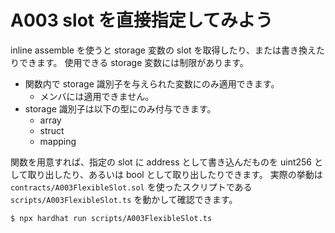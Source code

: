 # A003 slot を直接指定してみよう

inline assemble を使うと storage 変数の slot を取得したり、または書き換えたりできます。
使用できる storage 変数には制限があります。

- 関数内で storage 識別子を与えられた変数にのみ適用できます。
  - メンバには適用できません。
- storage 識別子は以下の型にのみ付与できます。
  - array
  - struct
  - mapping

関数を用意すれば、指定の slot に address として書き込んだものを uint256 として取り出したり、あるいは bool として取り出したりできます。
実際の挙動は `contracts/A003FlexibleSlot.sol` を使ったスクリプトである `scripts/A003FlexibleSlot.ts` を動かして確認できます。

```
$ npx hardhat run scripts/A003FlexibleSlot.ts
```
